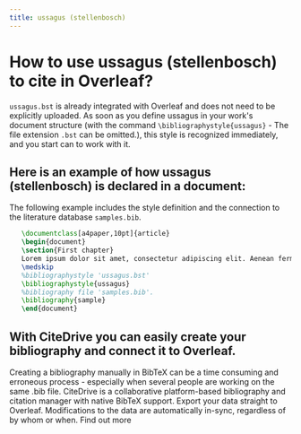 ```yaml
---
title: ussagus (stellenbosch)
---
```


# How to use ussagus (stellenbosch) to cite in Overleaf? 
`ussagus.bst` is already integrated with Overleaf and does not need to be explicitly uploaded. As soon as you define ussagus in your work's document structure (with the command `\bibliographystyle{ussagus}` - The file extension `.bst` can be omitted.), this style is recognized immediately, and you start can to work with it.

## Here is an example of how ussagus (stellenbosch) is declared in a document:
The following example includes the style definition and the connection to the literature database `samples.bib`.
```tex
   \documentclass[a4paper,10pt]{article}
   \begin{document}
   \section{First chapter}
   Lorem ipsum dolor sit amet, consectetur adipiscing elit. Aenean fermentum justo massa, ut maximus mauris sodales et. Aenean vel elit a erat rhoncus pharetra.
   \medskip
   %bibliographystyle 'ussagus.bst'
   \bibliographystyle{ussagus}
   %bibliography file 'samples.bib'.
   \bibliography{sample}
   \end{document}
```

## With CiteDrive you can easily create your bibliography and connect it to Overleaf. 
Creating a bibliography manually in BibTeX can be a time consuming and erroneous process - especially when several people are working on the same .bib file. CiteDrive is a collaborative platform-based bibliography and citation manager with native BibTeX support. Export your data straight to Overleaf. Modifications to the data are automatically in-sync, regardless of by whom or when. Find out more